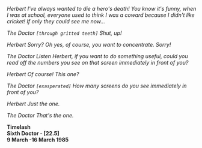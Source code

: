 _Herbert_ _I've always wanted to die a hero's death! You know it's funny, when I was at school, everyone used to think I was a coward because I didn't like cricket! If only they could see me now..._

_The Doctor_ _`[through gritted teeth]` Shut, up!_

_Herbert_ _Sorry? Oh yes, of course, you want to concentrate. Sorry!_

_The Doctor_ _Listen Herbert, if you want to do something useful, could you read off the numbers you see on that screen immediately in front of you?_

_Herbert_ _Of course! This one?_

_The Doctor_ _`[exasperated]` How many screens do you see immediately in front of you?_

_Herbert_ _Just the one._

_The Doctor_ _That's the one._

**Timelash  
Sixth Doctor - [22.5]  
9 March -16 March 1985**